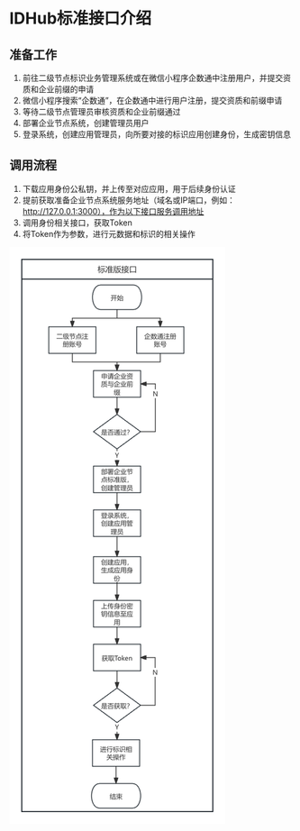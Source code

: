 # IDHub标准接口介绍

## 准备工作

1. 前往二级节点标识业务管理系统或在微信小程序企数通中注册用户，并提交资质和企业前缀的申请
2. 微信小程序搜索“企数通”，在企数通中进行用户注册，提交资质和前缀申请
3. 等待二级节点管理员审核资质和企业前缀通过
4. 部署企业节点系统，创建管理员用户 
5. 登录系统，创建应用管理员，向所要对接的标识应用创建身份，生成密钥信息 


## 调用流程
1. 下载应用身份公私钥，并上传至对应应用，用于后续身份认证
2. 提前获取准备企业节点系统服务地址（域名或IP端口，例如：http://127.0.0.1:3000），作为以下接口服务调用地址
3. 调用身份相关接口，获取Token
4. 将Token作为参数，进行元数据和标识的相关操作

![img.png](./images/call-flow.png)
